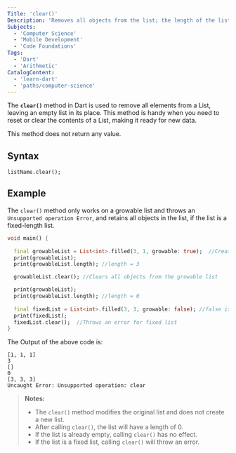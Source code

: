 ```yaml
---
Title: 'clear()'
Description: 'Removes all objects from the list; the length of the list becomes zero.'
Subjects:
  - 'Computer Science'
  - 'Mobile Development'
  - 'Code Foundations'
Tags:
  - 'Dart'
  - 'Arithmetic'
CatalogContent:
  - 'learn-dart'
  - 'paths/computer-science'
---
```


The **`clear()`** method in Dart is used to remove all elements from a List, leaving an empty list in its place. This method is handy when you need to reset or clear the contents of a List, making it ready for new data.

This method does not return any value.

## Syntax

```pseudo
listName.clear();
```

## Example

The `clear()` method only works on a growable list and throws an `Unsupported operation Error`, and retains all objects in the list, if the list is a fixed-length list.

```dart
void main() {
  
  final growableList = List<int>.filled(3, 1, growable: true);  //Creates a growable list with 3 elements with a default value of each element set to 1.
  print(growableList);
  print(growableList.length); //length = 3

  growableList.clear(); //Clears all objects from the growable list

  print(growableList);
  print(growableList.length); //length = 0
  
  final fixedList = List<int>.filled(3, 3, growable: false); //false is the default value for growable in list.filled constructor.
  print(fixedList);
  fixedList.clear();  //Throws an error for fixed list
}
```

The Output of the above code is:

```shell
[1, 1, 1]
3
[]
0
[3, 3, 3]
Uncaught Error: Unsupported operation: clear
```

> **Notes:**
>
>* The `clear()` method modifies the original list and does not create a new list.
>* After calling `clear()`, the list will have a length of 0.
>* If the list is already empty, calling `clear()` has no effect.
>* If the list is a fixed list, calling `clear()` will throw an error.
